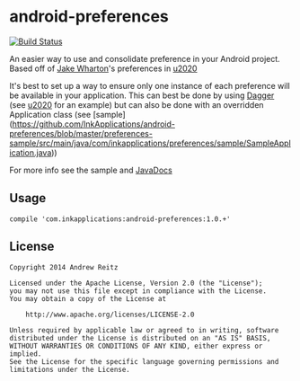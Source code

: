 # android-preferences

[![Build Status](https://travis-ci.org/InkApplications/android-preferences.svg?branch=master)](https://travis-ci.org/InkApplications/android-preferences)

An easier way to use and consolidate preference in your Android project. Based off of
[Jake Wharton](https://github.com/JakeWharton)'s preferences in
[u2020](https://github.com/JakeWharton/u2020)

It's best to set up a way to ensure only one instance of each preference will be available in your
application. This can best be done by using [Dagger](https://github.com/square/dagger) (see
[u2020](https://github.com/JakeWharton/u2020/blob/master/src/debug/java/com/jakewharton/u2020/data/DebugDataModule.java)
for an example) but can also be done with an overridden Application class (see [sample]
(https://github.com/InkApplications/android-preferences/blob/master/preferences-sample/src/main/java/com/inkapplications/preferences/sample/SampleApplication.java))

For more info see the sample and [JavaDocs](http://inkapplications.github.io/android-preferences/)


## Usage

`compile 'com.inkapplications:android-preferences:1.0.+'`


## License

    Copyright 2014 Andrew Reitz

    Licensed under the Apache License, Version 2.0 (the "License");
    you may not use this file except in compliance with the License.
    You may obtain a copy of the License at

        http://www.apache.org/licenses/LICENSE-2.0

    Unless required by applicable law or agreed to in writing, software
    distributed under the License is distributed on an "AS IS" BASIS,
    WITHOUT WARRANTIES OR CONDITIONS OF ANY KIND, either express or implied.
    See the License for the specific language governing permissions and
    limitations under the License.
